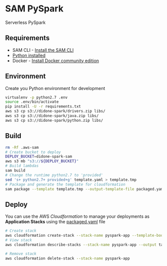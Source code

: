 # SAM PySpark

Serverless PySpark

## Requirements

* SAM CLI - [Install the SAM CLI](https://docs.aws.amazon.com/serverless-application-model/latest/developerguide/serverless-sam-cli-install.html)
* [Python installed](https://www.python.org/downloads/)
* Docker - [Install Docker community edition](https://hub.docker.com/search/?type=edition&offering=community)

## Environment

Create you Python environment for development

```bash
virtualenv -p python2.7 .env
source .env/bin/activate
pip install -U -r requirements.txt
aws s3 cp s3://didone-spark/drivers.zip libs/
aws s3 cp s3://didone-spark/java.zip libs/
aws s3 cp s3://didone-spark/python.zip libs/
```

## Build

```sh
rm -Rf .aws-sam
# Create bucket to deploy
DEPLOY_BUCKET=didone-spark-sam
aws s3 mb "s3://${DEPLOY_BUCKET}"
# Build lambdas
sam build
# Change the runtime python2.7 to 'provided'
sed 's+ python2.7+ provided+g' template.yaml > template.tmp
# Package and generate the template for cloudformation
sam package --template template.tmp --output-template-file packaged.yaml --s3-bucket $DEPLOY_BUCKET
```

## Deploy

You can use the AWS *Cloudformation* to manage your deployments as **Application Stacks** using the [packaged.yaml](packaged.yaml) file

```sh
# Create stack
aws cloudformation create-stack --stack-name pyspark-app --template-body file://packaged.yaml --capabilities "CAPABILITY_IAM" "CAPABILITY_NAMED_IAM" "CAPABILITY_AUTO_EXPAND"
# View stack
aws cloudformation describe-stacks --stack-name pyspark-app --output table
```

```sh
# Remove stack
aws cloudformation delete-stack --stack-name pyspark-app
```